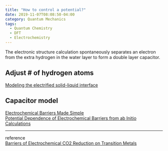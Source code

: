 ```yaml
---
title: "How to control a potential?"
date: 2019-11-07T08:08:50-04:00
category: Quantum Mechanics
tags:
  - Quantum Chemistry
  - DFT
  - Electrochemistry
---
```


The electronic structure calculation spontaneously separates an electron from the extra hydrogen in the water layer to form a double layer capacitor.


## Adjust # of hydrogen atoms
[Modeling the electrified solid-liquid interface](https://www.sciencedirect.com/science/article/pii/S0009261408013754)  

## Capacitor model
[Electrochemical Barriers Made Simple](https://pubs.acs.org/doi/abs/10.1021/acs.jpclett.5b01043)  
[Potential Dependence of Electrochemical Barriers from ab Initio Calculations](https://pubs.acs.org/doi/abs/10.1021/acs.jpclett.6b00382) 


---
reference  
[Barriers of Electrochemical CO2 Reduction on Transition Metals](https://pubs.acs.org/doi/abs/10.1021/acs.oprd.6b00103)  
